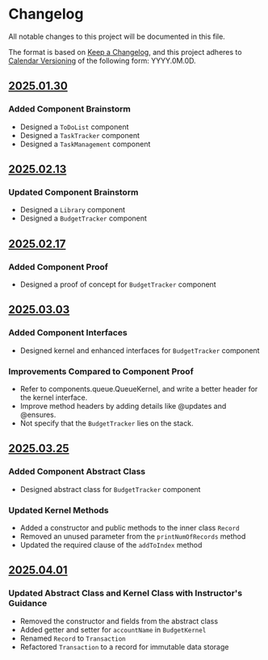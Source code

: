 # Changelog

All notable changes to this project will be documented in this file.

The format is based on [Keep a Changelog](https://keepachangelog.com/en/1.1.0/),
and this project adheres to [Calendar Versioning](https://calver.org/) of
the following form: YYYY.0M.0D.

## [2025.01.30](https://github.com/C-Zong/portfolio-2231/releases/tag/v2025.01.30)

### Added Component Brainstorm

- Designed a `ToDoList` component
- Designed a `TaskTracker` component
- Designed a `TaskManagement` component

## [2025.02.13](https://github.com/C-Zong/portfolio-2231/releases/tag/v2025.02.13)

### Updated Component Brainstorm

- Designed a `Library` component
- Designed a `BudgetTracker` component

## [2025.02.17](https://github.com/C-Zong/portfolio-2231/releases/tag/v2025.02.17)

### Added Component Proof

- Designed a proof of concept for `BudgetTracker` component

## [2025.03.03](https://github.com/C-Zong/portfolio-2231/releases/tag/v2025.03.03)

### Added Component Interfaces

- Designed kernel and enhanced interfaces for `BudgetTracker` component

### Improvements Compared to Component Proof

- Refer to components.queue.QueueKernel, and write a better header for the kernel interface.
- Improve method headers by adding details like @updates and @ensures.
- Not specify that the `BudgetTracker` lies on the stack.

## [2025.03.25](https://github.com/C-Zong/portfolio-2231/releases/tag/v2025.03.25)

### Added Component Abstract Class

- Designed abstract class for `BudgetTracker` component

### Updated Kernel Methods

- Added a constructor and public methods to the inner class `Record`
- Removed an unused parameter from the `printNumOfRecords` method
- Updated the required clause of the `addToIndex` method

## [2025.04.01](https://github.com/C-Zong/portfolio-2231/releases/tag/v2025.04.01)

### Updated Abstract Class and Kernel Class with Instructor's Guidance

- Removed the constructor and fields from the abstract class
- Added getter and setter for `accountName` in `BudgetKernel`
- Renamed `Record` to `Transaction`
- Refactored `Transaction` to a record for immutable data storage
